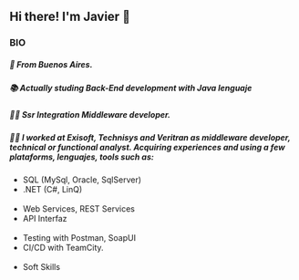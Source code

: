 ## Hi there! I'm Javier :wave:

### BIO
##### :round_pushpin: From Buenos Aires.
##### :books: Actually studing Back-End development with Java lenguaje
##### :technologist: Ssr Integration Middleware developer.
##### :man_technologist: I worked at Exisoft, Technisys and Veritran as middleware developer, technical or functional analyst. Acquiring experiences and using a few plataforms, lenguajes, tools such as: 

<ul>
<li>SQL (MySql, Oracle, SqlServer)</li>
<li>.NET (C#, LinQ)</li>
<br/>
<li>Web Services, REST Services</li>
<li>API Interfaz</li>
<br/>
<li>Testing with Postman, SoapUI</li>
<li>CI/CD with TeamCity.</li>
<br/>
<li>Soft Skills</li>
</ul>